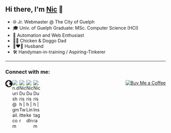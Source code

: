 ## Hi there, I'm [Nic][website] 👋

- 🌐 Jr. Webmaster @ The City of Guelph
- 🎓 Univ. of Guelph Graduate: MSc. Computer Science (HCI)
- 🤖 Automation and Web Enthusiast
- 🐔🐶 Chicken & Doggo Dad
- 👩‍❤️‍👨 Husband
- 🛠 Handyman-in-training / Aspiring-Tinkerer


---
<!-- Code utilized from @anuraghazra: https://github.com/anuraghazra/github-readme-stats
<img align="left" alt="Nic Durish's Github Stats" src="https://github-readme-stats.vercel.app/api?username=DurishN&show_icons=true&hide_border=true&count_private=true&include_all_commits=true" /> -->

<!-- [![Top Langs](https://github-readme-stats.vercel.app/api/top-langs/?username=DurishN&hide_border=true&count_private=false)](https://github.com/anuraghazra/github-readme-stats) -->

### Connect with me:
[<img align="left" alt="codeSTACKr.com" width="22px" src="https://raw.githubusercontent.com/iconic/open-iconic/master/svg/globe.svg" />][website]
[<img align="left" alt="n.durish@gmail.com" width="22px" src="https://cdn.jsdelivr.net/npm/simple-icons@v3/icons/gmail.svg" />][email]
[<img align="left" alt="NicDurish | Twitter" width="22px" src="https://cdn.jsdelivr.net/npm/simple-icons@v3/icons/twitter.svg" />][twitter]
[<img align="left" alt="NicDurish | LinkedIn" width="22px" src="https://cdn.jsdelivr.net/npm/simple-icons@v3/icons/linkedin.svg" />][linkedin]
[<img align="left" alt="NicDurish | Instagram" width="22px" src="https://cdn.jsdelivr.net/npm/simple-icons@v3/icons/instagram.svg" />][instagram]

<p align=right margin-top:'-30px'><a href='https://www.buymeacoffee.com/nicdurish' target='_blank'><img height='46' src='https://az743702.vo.msecnd.net/cdn/kofi1.png?v=0' border='0' alt='Buy Me a Coffee' /></a></p>


<!-- Variable definitions -->
[website]: https://nicdurish.ca
[email]: mailto:n.durish@gmail.com
[twitter]: https://twitter.com/durishn
[instagram]: https://instagram.com/nicdurish
[linkedin]: https://linkedin.com/in/nicdurish
